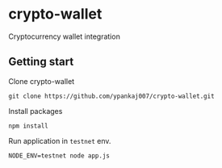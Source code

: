 # crypto-wallet
Cryptocurrency wallet integration

## Getting start

Clone crypto-wallet

`git clone https://github.com/ypankaj007/crypto-wallet.git`

Install packages

`npm install`

Run application in `testnet` env.

`NODE_ENV=testnet node app.js`



